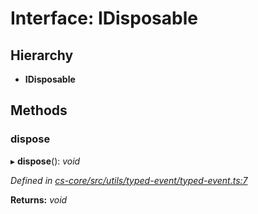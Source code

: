 # Interface: IDisposable

## Hierarchy

* **IDisposable**

## Methods

###  dispose

▸ **dispose**(): *void*

*Defined in [cs-core/src/utils/typed-event/typed-event.ts:7](https://github.com/TNOCS/csnext/blob/99cbd46d/packages/cs-core/src/utils/typed-event/typed-event.ts#L7)*

**Returns:** *void*

